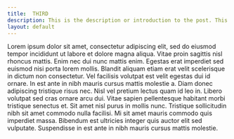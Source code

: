 ```yaml
---
title:  THIRD
description: This is the description or introduction to the post. This is the description or introduction to the post.
layout: default
---
```



Lorem ipsum dolor sit amet, consectetur adipiscing elit, sed do eiusmod tempor incididunt ut labore et dolore magna aliqua. Vitae proin sagittis nisl rhoncus mattis. Enim nec dui nunc mattis enim. Egestas erat imperdiet sed euismod nisi porta lorem mollis. Blandit aliquam etiam erat velit scelerisque in dictum non consectetur. Vel facilisis volutpat est velit egestas dui id ornare. In est ante in nibh mauris cursus mattis molestie a. Diam donec adipiscing tristique risus nec. Nisl vel pretium lectus quam id leo in. Libero volutpat sed cras ornare arcu dui. Vitae sapien pellentesque habitant morbi tristique senectus et. Sit amet nisl purus in mollis nunc. Tristique sollicitudin nibh sit amet commodo nulla facilisi. Mi sit amet mauris commodo quis imperdiet massa. Bibendum est ultricies integer quis auctor elit sed vulputate. Suspendisse in est ante in nibh mauris cursus mattis molestie.